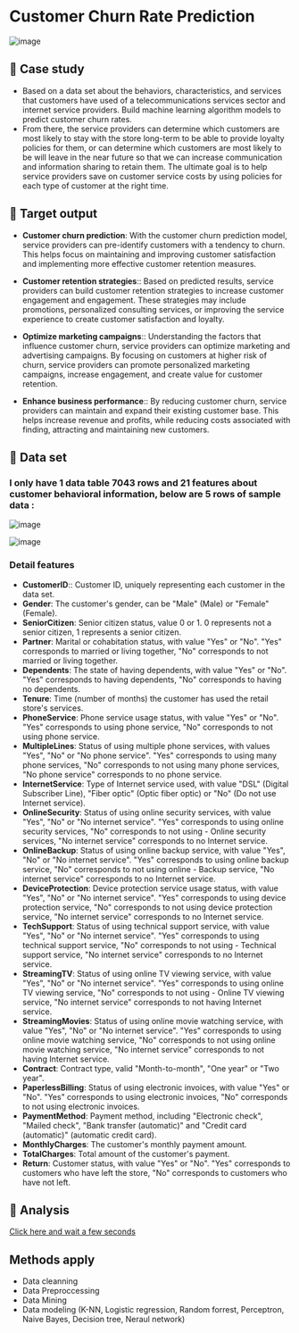 # Customer Churn Rate Prediction

![image](https://github.com/DooPhiLong/Customer-Churn-Rate-Prediction/assets/120476961/42150853-4ce5-490e-8f9f-45a24b8a5c6f)

## 💼 Case study
- Based on a data set about the behaviors, characteristics, and services that customers have used of a telecommunications services sector and internet service providers. Build machine learning algorithm models to predict customer churn rates.
- From there, the service providers can determine which customers are most likely to stay with the store long-term to be able to provide loyalty policies for them, or can determine which customers are most likely to be will leave in the near future so that we can increase communication and information sharing to retain them. The ultimate goal is to help service providers save on customer service costs by using policies for each type of customer at the right time.
## 🔆 Target output
- **Customer churn prediction**: With the customer churn prediction model, service providers can pre-identify customers with a tendency to churn. This helps focus on maintaining and improving customer satisfaction and implementing more effective customer retention measures.

- **Customer retention strategies**:: Based on predicted results, service providers can build customer retention strategies to increase customer engagement and engagement. These strategies may include promotions, personalized consulting services, or improving the service experience to create customer satisfaction and loyalty.

- **Optimize marketing campaigns**:: Understanding the factors that influence customer churn, service providers can optimize marketing and advertising campaigns. By focusing on customers at higher risk of churn, service providers can promote personalized marketing campaigns, increase engagement, and create value for customer retention.

- **Enhance business performance**:: By reducing customer churn, service providers can maintain and expand their existing customer base. This helps increase revenue and profits, while reducing costs associated with finding, attracting and maintaining new customers.
## 📁 Data set
### I only have 1 data table 7043 rows and 21 features about customer behavioral information, below are 5 rows of sample data :

![image](https://github.com/DooPhiLong/Customer-Churn-Rate-Prediction/assets/120476961/a368b568-dca1-4484-81e9-69d9156e1eb8)

![image](https://github.com/DooPhiLong/Customer-Churn-Rate-Prediction/assets/120476961/f0016c47-62d0-498b-81d9-e16aa7b07859)

### Detail features
- **CustomerID**:: Customer ID, uniquely representing each customer in the data set.
- **Gender**: The customer's gender, can be "Male" (Male) or "Female" (Female).
- **SeniorCitizen**: Senior citizen status, value 0 or 1. 0 represents not a senior citizen, 1 represents a senior citizen.
- **Partner**: Marital or cohabitation status, with value "Yes" or "No". "Yes" corresponds to married or living together, "No" corresponds to not married or living together.
- **Dependents**: The state of having dependents, with value "Yes" or "No". "Yes" corresponds to having dependents, "No" corresponds to having no dependents.
- **Tenure**: Time (number of months) the customer has used the retail store's services.
- **PhoneService**: Phone service usage status, with value "Yes" or "No". "Yes" corresponds to using phone service, "No" corresponds to not using phone service.
- **MultipleLines**: Status of using multiple phone services, with values "Yes", "No" or "No phone service". "Yes" corresponds to using many phone services, "No" corresponds to not using many phone services, "No phone service" corresponds to no phone service.
- **InternetService**: Type of Internet service used, with value "DSL" (Digital Subscriber Line), "Fiber optic" (Optic fiber optic) or "No" (Do not use Internet service).
- **OnlineSecurity**: Status of using online security services, with value "Yes", "No" or "No internet service". "Yes" corresponds to using online security services, "No" corresponds to not using - Online security services, "No internet service" corresponds to no Internet service.
- **OnlineBackup**: Status of using online backup service, with value "Yes", "No" or "No internet service". "Yes" corresponds to using online backup service, "No" corresponds to not using online - Backup service, "No internet service" corresponds to no Internet service.
- **DeviceProtection**: Device protection service usage status, with value "Yes", "No" or "No internet service". "Yes" corresponds to using device protection service, "No" corresponds to not using device protection service, "No internet service" corresponds to no Internet service.
- **TechSupport**: Status of using technical support service, with value "Yes", "No" or "No internet service". "Yes" corresponds to using technical support service, "No" corresponds to not using - Technical support service, "No internet service" corresponds to no Internet service.
- **StreamingTV**: Status of using online TV viewing service, with value "Yes", "No" or "No internet service". "Yes" corresponds to using online TV viewing service, "No" corresponds to not using - Online TV viewing service, "No internet service" corresponds to not having Internet service.
- **StreamingMovies**: Status of using online movie watching service, with value "Yes", "No" or "No internet service". "Yes" corresponds to using online movie watching service, "No" corresponds to not using online movie watching service, "No internet service" corresponds to not having Internet service.
- **Contract**: Contract type, valid "Month-to-month", "One year" or "Two year".
- **PaperlessBilling**: Status of using electronic invoices, with value "Yes" or "No". "Yes" corresponds to using electronic invoices, "No" corresponds to not using electronic invoices.
- **PaymentMethod**: Payment method, including "Electronic check", "Mailed check", "Bank transfer (automatic)" and "Credit card (automatic)" (automatic credit card).
- **MonthlyCharges**: The customer's monthly payment amount.
- **TotalCharges**: Total amount of the customer's payment.
- **Return**: Customer status, with value "Yes" or "No". "Yes" corresponds to customers who have left the store, "No" corresponds to customers who have not left.
## 🔎 Analysis
[Click here and wait a few seconds](https://github.com/DooPhiLong/Customer-Churn-Rate-Prediction/blob/main/Project%20Customer%20churn%20classification.ipynb)
## Methods apply
- Data cleanning
- Data Preproccessing
- Data Mining
- Data modeling (K-NN, Logistic regression, Random forrest, Perceptron, Naive Bayes, Decision tree, Neraul network)
     
